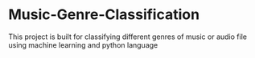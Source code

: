 # Music-Genre-Classification
This project is built for classifying different genres of music or audio file using machine learning and python language
